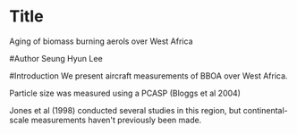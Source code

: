 
# Title

Aging of biomass burning aerols over West Africa

#Author
Seung Hyun Lee

#Introduction
We present aircraft measurements of BBOA over West Africa.

Particle size was measured using a PCASP (Bloggs et al 2004)

Jones et al (1998) conducted several studies in this region,
but continental-scale measurements haven't previously been made.

